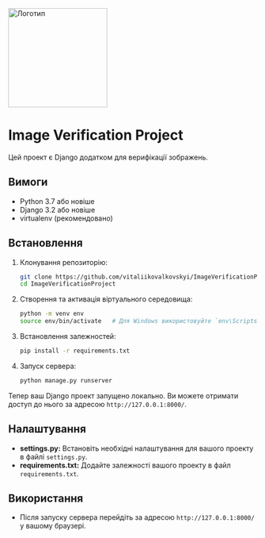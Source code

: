 <img src="assets/logo.png" alt="Логотип" width="200" />



# Image Verification Project

Цей проект є Django додатком для верифікації зображень.

## Вимоги

- Python 3.7 або новіше
- Django 3.2 або новіше
- virtualenv (рекомендовано)

## Встановлення

1. Клонування репозиторію:
    ```bash
    git clone https://github.com/vitaliikovalkovskyi/ImageVerificationProject.git
    cd ImageVerificationProject
    ```

2. Створення та активація віртуального середовища:
    ```bash
    python -m venv env
    source env/bin/activate   # Для Windows використовуйте `env\Scripts\activate`
    ```

3. Встановлення залежностей:
    ```bash
    pip install -r requirements.txt
    ```


4. Запуск сервера:
    ```bash
    python manage.py runserver
    ```

Тепер ваш Django проект запущено локально. Ви можете отримати доступ до нього за адресою `http://127.0.0.1:8000/`.

## Налаштування

- **settings.py:** Встановіть необхідні налаштування для вашого проекту в файлі `settings.py`.
- **requirements.txt:** Додайте залежності вашого проекту в файл `requirements.txt`.

## Використання

- Після запуску сервера перейдіть за адресою `http://127.0.0.1:8000/` у вашому браузері.



